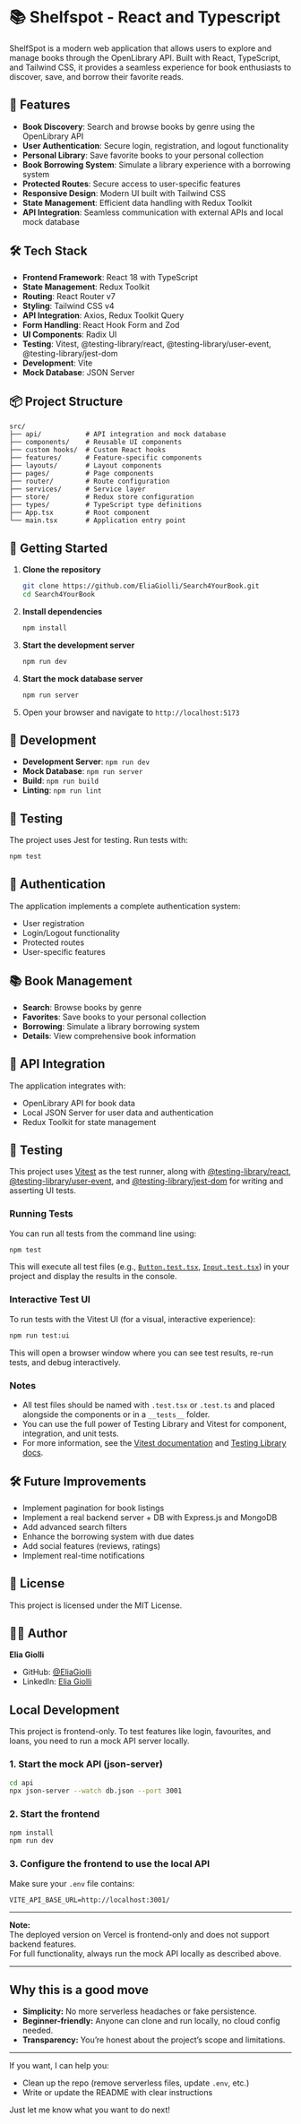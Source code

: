 # 📚 Shelfspot - React and Typescript

ShelfSpot is a modern web application that allows users to explore and manage books through the OpenLibrary API. Built with React, TypeScript, and Tailwind CSS, it provides a seamless experience for book enthusiasts to discover, save, and borrow their favorite reads.

## 🚀 Features

- **Book Discovery**: Search and browse books by genre using the OpenLibrary API
- **User Authentication**: Secure login, registration, and logout functionality
- **Personal Library**: Save favorite books to your personal collection
- **Book Borrowing System**: Simulate a library experience with a borrowing system
- **Protected Routes**: Secure access to user-specific features
- **Responsive Design**: Modern UI built with Tailwind CSS
- **State Management**: Efficient data handling with Redux Toolkit
- **API Integration**: Seamless communication with external APIs and local mock database

## 🛠️ Tech Stack

- **Frontend Framework**: React 18 with TypeScript
- **State Management**: Redux Toolkit
- **Routing**: React Router v7
- **Styling**: Tailwind CSS v4
- **API Integration**: Axios, Redux Toolkit Query
- **Form Handling**: React Hook Form and Zod
- **UI Components**: Radix UI
- **Testing**: Vitest, @testing-library/react, @testing-library/user-event, @testing-library/jest-dom
- **Development**: Vite
- **Mock Database**: JSON Server

## 📦 Project Structure

```
src/
├── api/           # API integration and mock database
├── components/    # Reusable UI components
├── custom hooks/  # Custom React hooks
├── features/      # Feature-specific components
├── layouts/       # Layout components
├── pages/         # Page components
├── router/        # Route configuration
├── services/      # Service layer
├── store/         # Redux store configuration
├── types/         # TypeScript type definitions
├── App.tsx        # Root component
└── main.tsx       # Application entry point
```

## 🚀 Getting Started

1. **Clone the repository**
   ```sh
   git clone https://github.com/EliaGiolli/Search4YourBook.git
   cd Search4YourBook
   ```

2. **Install dependencies**
   ```sh
   npm install
   ```

3. **Start the development server**
   ```sh
   npm run dev
   ```

4. **Start the mock database server**
   ```sh
   npm run server
   ```

5. Open your browser and navigate to `http://localhost:5173`

## 🔧 Development

- **Development Server**: `npm run dev`
- **Mock Database**: `npm run server`
- **Build**: `npm run build`
- **Linting**: `npm run lint`

## 🧪 Testing

The project uses Jest for testing. Run tests with:
```sh
npm test
```

## 🔐 Authentication

The application implements a complete authentication system:
- User registration
- Login/Logout functionality
- Protected routes
- User-specific features

## 📚 Book Management

- **Search**: Browse books by genre
- **Favorites**: Save books to your personal collection
- **Borrowing**: Simulate a library borrowing system
- **Details**: View comprehensive book information

## 🔄 API Integration

The application integrates with:
- OpenLibrary API for book data
- Local JSON Server for user data and authentication
- Redux Toolkit for state management

## 🧪 Testing

This project uses [Vitest](https://vitest.dev/) as the test runner, along with [@testing-library/react](https://testing-library.com/docs/react-testing-library/intro/), [@testing-library/user-event](https://testing-library.com/docs/user-event/intro/), and [@testing-library/jest-dom](https://github.com/testing-library/jest-dom) for writing and asserting UI tests.

### Running Tests

You can run all tests from the command line using:

```sh
npm test
```

This will execute all test files (e.g., [`Button.test.tsx`](src/components/Button.test.tsx), [`Input.test.tsx`](src/components/Input.test.tsx)) in your project and display the results in the console.

### Interactive Test UI

To run tests with the Vitest UI (for a visual, interactive experience):

```sh
npm run test:ui
```

This will open a browser window where you can see test results, re-run tests, and debug interactively.

### Notes

- All test files should be named with `.test.tsx` or `.test.ts` and placed alongside the components or in a `__tests__` folder.
- You can use the full power of Testing Library and Vitest for component, integration, and unit tests.
- For more information, see the [Vitest documentation](https://vitest.dev/guide/) and [Testing Library docs](https://testing-library.com/docs/).


## 🛠️ Future Improvements

- Implement pagination for book listings
- Implement a real backend server + DB with Express.js and MongoDB
- Add advanced search filters
- Enhance the borrowing system with due dates
- Add social features (reviews, ratings)
- Implement real-time notifications

## 📝 License

This project is licensed under the MIT License.

## 👨‍💻 Author

**Elia Giolli**
- GitHub: [@EliaGiolli](https://github.com/EliaGiolli)
- LinkedIn: [Elia Giolli](https://www.linkedin.com/in/eliagiolli/)

## Local Development

This project is frontend-only. To test features like login, favourites, and loans, you need to run a mock API server locally.

### 1. Start the mock API (json-server)

```bash
cd api
npx json-server --watch db.json --port 3001
```

### 2. Start the frontend

```bash
npm install
npm run dev
```

### 3. Configure the frontend to use the local API

Make sure your `.env` file contains:

```
VITE_API_BASE_URL=http://localhost:3001/
```

---

**Note:**  
The deployed version on Vercel is frontend-only and does not support backend features.  
For full functionality, always run the mock API locally as described above.

---

## Why this is a good move

- **Simplicity:** No more serverless headaches or fake persistence.
- **Beginner-friendly:** Anyone can clone and run locally, no cloud config needed.
- **Transparency:** You’re honest about the project’s scope and limitations.

---

If you want, I can help you:
- Clean up the repo (remove serverless files, update `.env`, etc.)
- Write or update the README with clear instructions

Just let me know what you want to do next!

